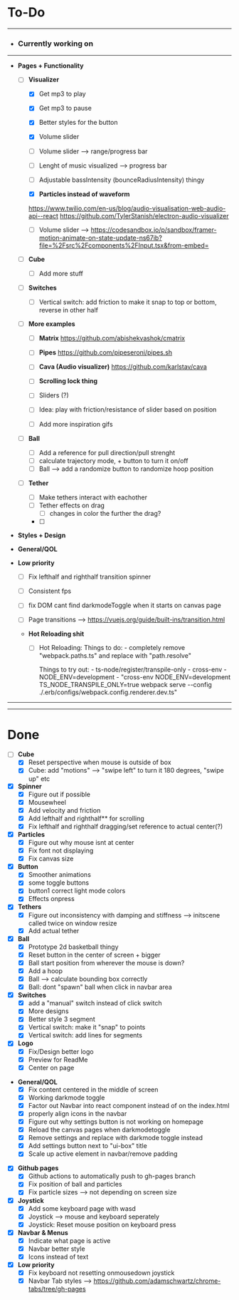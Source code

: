 # To-Do 
___

- ### Currently working on


___

- **Pages + Functionality**


  - [ ] **Visualizer**
    - [x] Get mp3 to play
    - [x] Get mp3 to pause
    - [x] Better styles for the button
    - [x] Volume slider
    - [ ] Volume slider --> range/progress bar
    - [ ] Lenght of music visualized --> progress bar
    - [ ] Adjustable bassIntensity (bounceRadiusIntensity) thingy


    - [x] **Particles instead of waveform**

    https://www.twilio.com/en-us/blog/audio-visualisation-web-audio-api--react
    https://github.com/TylerStanish/electron-audio-visualizer

    - [ ] Volume slider --> https://codesandbox.io/p/sandbox/framer-motion-animate-on-state-update-ns67ib?file=%2Fsrc%2Fcomponents%2FInput.tsx&from-embed=


  - [ ] **Cube**
    - [ ] Add more stuff

  - [ ] **Switches**
    - [ ] Vertical switch: add friction to make it snap to top or bottom, reverse in other half

  - [ ] **More examples**
    - [ ] **Matrix**  https://github.com/abishekvashok/cmatrix
    - [ ] **Pipes** https://github.com/pipeseroni/pipes.sh
    - [ ] **Cava (Audio visualizer)** https://github.com/karlstav/cava


    - [ ] **Scrolling lock thing**
    - [ ] Sliders (?)
    - [ ] Idea: play with friction/resistance of slider based on position 
    - [ ] Add more inspiration gifs

  - [ ] **Ball**
    - [ ] Add a reference for pull direction/pull strenght
    - [ ] calculate trajectory mode, + button to turn it on/off
    - [ ] Ball --> add a randomize button to randomize hoop position

  - [ ] **Tether**
    - [ ] Make tethers interact with eachother
    - [ ] Tether effects on drag
      - [ ] changes in color the further the drag?
    - [ ] 

- **Styles + Design** 

- **General/QOL**

- **Low priority**
  - [ ] Fix lefthalf and righthalf transition spinner
  - [ ] Consistent fps 
  - [ ] fix DOM cant find darkmodeToggle when it starts on canvas page
  - [ ] Page transitions --> https://vuejs.org/guide/built-ins/transition.html


  - **Hot Reloading shit**
    - [ ] Hot Reloading:
        Things to do:
            - completely remove "webpack.paths.ts" and replace with "path.resolve"

        Things to try out:
            - ts-node/register/transpile-only
            - cross-env
            - NODE_ENV=development
            - "cross-env NODE_ENV=development TS_NODE_TRANSPILE_ONLY=true webpack serve --config ./.erb/configs/webpack.config.renderer.dev.ts"
___

___

# Done

  - [ ] **Cube**
    - [x] Reset perspective when mouse is outside of box
    - [x] Cube: add "motions" --> "swipe left" to turn it 180 degrees, "swipe up" etc

  - [x] **Spinner**
    - [x] Figure out if possible
    - [x] Mousewheel
    - [x] Add velocity and friction
    - [x] Add lefthalf and righthalf** for scrolling
    - [x] Fix lefthalf and righthalf dragging/set reference to actual center(?)

  - [x] **Particles**
    - [x] Figure out why mouse isnt at center 
    - [x] Fix font not displaying
    - [x] Fix canvas size

  - [x] **Button**
    - [x] Smoother animations
    - [x] some toggle buttons
    - [x] button1 correct light mode colors
    - [x] Effects onpress

  - [x] **Tethers**
    - [x] Figure out inconsistency with damping and stiffness --> initscene called twice on window resize
    - [x] Add actual tether

  - [x] **Ball**
    - [x] Prototype 2d basketball thingy
    - [x] Reset button in the center of screen + bigger
    - [x] Ball start position from wherever the mouse is down?
    - [x] Add a hoop
    - [x] Ball --> calculate bounding box correctly
    - [x] Ball: dont "spawn" ball when click in navbar area

  - [x] **Switches**
    - [x] add a "manual" switch instead of click switch
    - [x] More designs
    - [x] Better style 3 segment
    - [x] Vertical switch: make it "snap" to points
    - [x] Vertical switch: add lines for segments

  - [x] **Logo**
    - [x] Fix/Design better logo
    - [x] Preview for ReadMe
    - [x] Center on page

  - **General/QOL**
    - [x] Fix content centered in the middle of screen
    - [x] Working darkmode toggle
    - [x] Factor out Navbar into react component instead of on the index.html
    - [x] properly align icons in the navbar
    - [x] Figure out why settings button is not working on homepage
    - [x] Reload the canvas pages when darkmodetoggle
    - [x] Remove settings and replace with darkmode toggle instead
    - [x] Add settings button next to "ui-box" title
    - [x] Scale up active element in navbar/remove padding

  - [x] **Github pages**
    - [x] Github actions to automatically push to gh-pages branch
    - [x] Fix position of ball and particles
    - [x] Fix particle sizes --> not depending on screen size

  - [x] **Joystick**
    - [x] Add some keyboard page with wasd 
    - [x] Joystick --> mouse and keyboard seperately
    - [x] Joystick: Reset mouse position on keyboard press

  - [x] **Navbar & Menus**
    - [x] Indicate what page is active
    - [x] Navbar better style
    - [x] Icons instead of text

  - [x] **Low priority**
    - [x] Fix keyboard not resetting onmousedown joystick
    - [x] Navbar Tab styles --> https://github.com/adamschwartz/chrome-tabs/tree/gh-pages